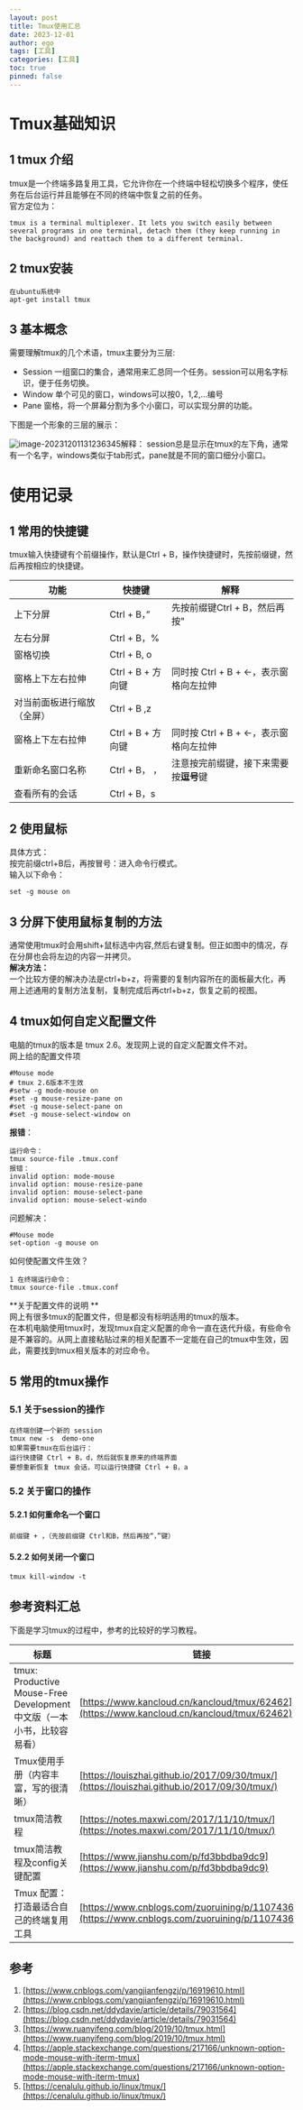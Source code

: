 ```yaml
---
layout: post
title: Tmux使用汇总
date: 2023-12-01
author: ego
tags: [工具]
categories: [工具]
toc: true
pinned: false
---
```


# Tmux基础知识
## 1 tmux 介绍
tmux是一个终端多路复用工具，它允许你在一个终端中轻松切换多个程序，使任务在后台运行并且能够在不同的终端中恢复之前的任务。  
官方定位为：  
```
tmux is a terminal multiplexer. It lets you switch easily between several programs in one terminal, detach them (they keep running in the background) and reattach them to a different terminal.
```
## 2 tmux安装
```
在ubuntu系统中
apt-get install tmux
```
## 3 基本概念
需要理解tmux的几个术语，tmux主要分为三层:    

- Session 一组窗口的集合，通常用来汇总同一个任务。session可以用名字标识，便于任务切换。
- Window 单个可见的窗口，windows可以按0，1,2,...编号
- Pane 窗格，将一个屏幕分割为多个小窗口，可以实现分屏的功能。

下图是一个形象的三层的展示：  

![image-20231201131236345](https://raw.githubusercontent.com/fgc346/image/main/img/image-20231201131236345.png)解释：
session总是显示在tmux的左下角，通常有一个名字，windows类似于tab形式，pane就是不同的窗口细分小窗口。  

# 使用记录
## 1 常用的快捷键
tmux输入快捷键有个前缀操作，默认是Ctrl + B，操作快捷键时，先按前缀键，然后再按相应的快捷键。  

| 功能 | 快捷键 | 解释 |
| --- | --- | --- |
| 上下分屏 | Ctrl + B，” | 先按前缀键Ctrl + B，然后再按" |
| 左右分屏 | Ctrl + B，% |  |
| 窗格切换 | Ctrl  + B, o |  |
| 窗格上下左右拉伸 | Ctrl + B + 方向键 | 同时按 Ctrl + B + ←，表示窗格向左拉伸 |
| 对当前面板进行缩放（全屏） | Ctrl + B ,z |  |
| 窗格上下左右拉伸 | Ctrl + B + 方向键 | 同时按 Ctrl + B + ←，表示窗格向左拉伸 |
| 重新命名窗口名称 | Ctrl + B， ， | 注意按完前缀键，接下来需要按**逗号**键 |
| 查看所有的会话 | Ctrl + B，s | |

## 2 使用鼠标
具体方式：  
按完前缀ctrl+B后，再按冒号：进入命令行模式。  
输入以下命令：

```
set -g mouse on
```
## 3 分屏下使用鼠标复制的方法
通常使用tmux时会用shift+鼠标选中内容,然后右键复制。但正如图中的情况，存在分屏也会将左边的内容一并拷贝。  
**解决方法：**  
一个比较方便的解决办法是ctrl+b+z，将需要的复制内容所在的面板最大化，再用上述通用的复制方法复制，复制完成后再ctrl+b+z，恢复之前的视图。  

## 4 tmux如何自定义配置文件
电脑的tmux的版本是 tmux 2.6。发现网上说的自定义配置文件不对。  
网上给的配置文件项  
```
#Mouse mode
# tmux 2.6版本不生效
#setw -g mode-mouse on
#set -g mouse-resize-pane on
#set -g mouse-select-pane on
#set -g mouse-select-window on

```
**报错**：  
```
运行命令：
tmux source-file .tmux.conf 
报错：
invalid option: mode-mouse
invalid option: mouse-resize-pane
invalid option: mouse-select-pane
invalid option: mouse-select-windo
```
问题解决：  
```
#Mouse mode
set-option -g mouse on
```
如何使配置文件生效？  
```
1 在终端运行命令：
tmux source-file .tmux.conf 
```
**关于配置文件的说明 **  
网上有很多tmux的配置文件，但是都没有标明适用的tmux的版本。  
在本机电脑使用tmux时，发现tmux自定义配置的命令一直在迭代升级，有些命令是不兼容的。从网上直接粘贴过来的相关配置不一定能在自己的tmux中生效，因此，需要找到tmux相关版本的对应命令。  

## 5 常用的tmux操作
### 5.1 关于session的操作
```
在终端创建一个新的 session
tmux new -s  demo-one
如果需要tmux在后台运行：
运行快捷键 Ctrl + B，d，然后就恢复原来的终端界面
要想重新恢复 tmux 会话，可以运行快捷键 Ctrl + B，a

```
### 5.2 关于窗口的操作
#### 5.2.1 如何重命名一个窗口
```
前缀键 + ，（先按前缀键 Ctrl和B，然后再按“，”键）
```
#### 5.2.2 如何关闭一个窗口
```
tmux kill-window -t 
```

## 参考资料汇总

下面是学习tmux的过程中，参考的比较好的学习教程。  

| 标题                                                         | 链接                                                         |
| ------------------------------------------------------------ | ------------------------------------------------------------ |
| tmux: Productive Mouse-Free Development 中文版（一本小书，比较容易看） | [https://www.kancloud.cn/kancloud/tmux/62462](https://www.kancloud.cn/kancloud/tmux/62462) |
| Tmux使用手册（内容丰富，写的很清晰）                         | [https://louiszhai.github.io/2017/09/30/tmux/](https://louiszhai.github.io/2017/09/30/tmux/) |
| tmux简洁教程                                                 | [https://notes.maxwi.com/2017/11/10/tmux/](https://notes.maxwi.com/2017/11/10/tmux/) |
| tmux简洁教程及config关键配置                                 | [https://www.jianshu.com/p/fd3bbdba9dc9](https://www.jianshu.com/p/fd3bbdba9dc9) |
| Tmux 配置：打造最适合自己的终端复用工具                      | [https://www.cnblogs.com/zuoruining/p/11074367.html](https://www.cnblogs.com/zuoruining/p/11074367.html) |

## 参考

1. [https://www.cnblogs.com/yangjianfengzj/p/16919610.html](https://www.cnblogs.com/yangjianfengzj/p/16919610.html)  
2. [https://blog.csdn.net/ddydavie/article/details/79031564](https://blog.csdn.net/ddydavie/article/details/79031564)  
3. [https://www.ruanyifeng.com/blog/2019/10/tmux.html](https://www.ruanyifeng.com/blog/2019/10/tmux.html)  
4. [https://apple.stackexchange.com/questions/217166/unknown-option-mode-mouse-with-iterm-tmux](https://apple.stackexchange.com/questions/217166/unknown-option-mode-mouse-with-iterm-tmux)
5. [https://cenalulu.github.io/linux/tmux/](https://cenalulu.github.io/linux/tmux/)
